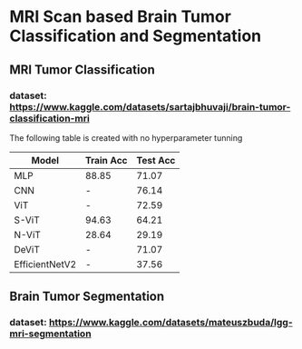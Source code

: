 # MRI Scan based Brain Tumor Classification and Segmentation
## MRI Tumor Classification
### dataset: https://www.kaggle.com/datasets/sartajbhuvaji/brain-tumor-classification-mri

The following table is created with no hyperparameter tunning

| Model | Train Acc | Test Acc |
|-------|-----------|----------|
|    MLP   |    88.85       |     71.07     |
|   CNN    |     -      |      76.14    |
|   ViT    |      -     |    72.59      |
|   S-ViT    |     94.63      |     64.21     |
|   N-ViT    |     28.64      |     29.19     |
|   DeViT    |     -      |     71.07    |
|   EfficientNetV2   |     -      |     37.56   |



## Brain Tumor Segmentation
### dataset: https://www.kaggle.com/datasets/mateuszbuda/lgg-mri-segmentation




